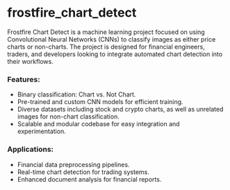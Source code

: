 # frostfire_chart_detect

Frostfire Chart Detect is a machine learning project focused on using Convolutional Neural Networks (CNNs) to classify images as either price charts or non-charts. The project is designed for financial engineers, traders, and developers looking to integrate automated chart detection into their workflows.

### Features:
- Binary classification: Chart vs. Not Chart.
- Pre-trained and custom CNN models for efficient training.
- Diverse datasets including stock and crypto charts, as well as unrelated images for non-chart classification.
- Scalable and modular codebase for easy integration and experimentation.

### Applications:
- Financial data preprocessing pipelines.
- Real-time chart detection for trading systems.
- Enhanced document analysis for financial reports.

